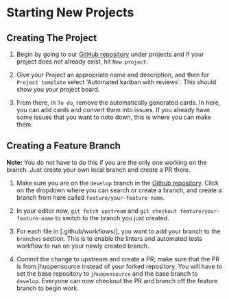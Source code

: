 # Starting New Projects

## Creating The Project

1. Begin by going to our [GitHub
   repository](https://github.com/jhuopensource/semesterly/projects) under projects and
   if your project does not already exist, hit `New project`.

2. Give your Project an appropriate name and description, and then for `Project
   template` select 'Automated kanban with reviews`. This should show you your project
   board.

3. From there, in `To do`, remove the automatically generated cards. In here, you can
   add cards and convert them into issues. If you already have some issues that you want
   to note down, this is where you can make them.


## Creating a Feature Branch

**Note:** You do not have to do this if you are the only one working on the branch. Just
create your own local branch and create a PR there.

1. Make sure you are on the `develop` branch in the [Github
   repository](https://github.com/jhuopensource/semesterly). Click on the dropdown where
   you can search or create a branch, and create a branch from here called
   `feature/your-feature-name`.

2. In your editor now, `git fetch upstream` and `git checkout feature/your-feature-name`
   to switch to the branch you just created.

3. For each file in [.github/workflows/], you want to add your branch to the `branches`
   section. This is to enable the linters and automated tests workflow to run on your
   newly created branch.

4. Commit the change to upstream and create a PR; make sure that the PR is from
   jhuopensource instead of your forked repository. You will have to set the base
   repository to `jhuopensource` and the base branch to `develop`. Everyone can now
   checkout the PR and branch off the feature branch to begin work.

